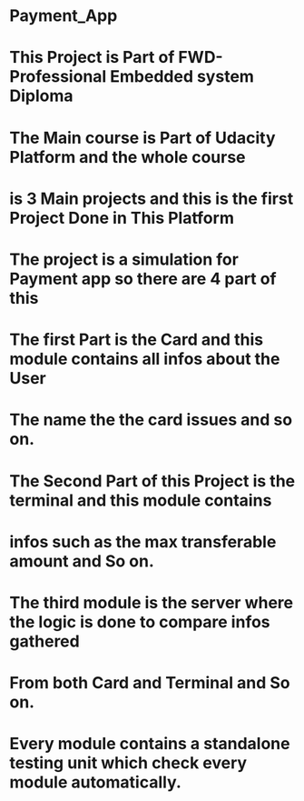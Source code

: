 # Payment_App

# This Project is Part of FWD-Professional Embedded system Diploma 
# The Main course is Part of Udacity Platform and the whole course 
# is 3 Main projects and this is the first Project Done in This Platform


# The project is a simulation for Payment app so there are 4 part of this 
# The first Part is the Card and this module contains all infos about the User 
# The name the the card issues and so on. 
# The Second Part of this Project is the terminal and this module contains 
# infos such as the max transferable amount and So on.
# The third module is the server where the logic is done to compare infos gathered 
# From both Card and Terminal and So on.

# Every module contains a standalone testing unit which check every module automatically.